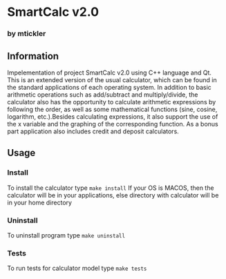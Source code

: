 # SmartCalc v2.0
### by mtickler

## Information
Impelementation of project SmartCalc v2.0 using C++ language and Qt. This is an extended version of the usual calculator, which can be found in the standard applications of each operating system. In addition to basic arithmetic operations such as add/subtract and multiply/divide, the calculator also has the opportunity to calculate arithmetic expressions by following the order, as well as some mathematical functions (sine, cosine, logarithm, etc.).Besides calculating expressions, it also support the use of the x variable and the graphing of the corresponding function. As a bonus part application also includes credit and deposit calculators.

## Usage 
### Install
To install the calculator type `make install`
If your OS is MACOS, then the calculator will be in your applications, else directory with calculator will be in your home directory

### Uninstall
To uninstall program type `make uninstall`

### Tests
To run tests for calculator model type `make tests`
